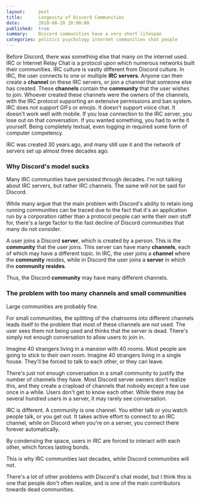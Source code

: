 ```yaml
---
layout:     post
title:      Longevity of Discord Communities
date:       2018-08-20 20:00:00
published:  true
summary:    Discord communities have a very short lifespan
categories: politics psychology internet communities chat people
---
```


Before Discord, there was something else that many on the internet used. IRC or Internet Relay Chat is a protocol upon which numerous networks built their communities. IRC culture is vastly different from Discord culture. In IRC, the user connects to one or multiple **IRC servers**. Anyone can then create a **channel** on these IRC servers, or join a channel that someone else has created. These **channels** contain the **community** that the user wishes to join. Whoever created these channels were the owners of the channels, with the IRC protocol supporting an extensive permissions and ban system. IRC does not support GIFs or emojis. It doesn't support voice chat. It doesn't work well with mobile. If you lose connection to the IRC server, you lose out on that conversation. If you wanted something, you had to write it yourself. Being completely textual, even logging in required some form of computer competency.

IRC was created 30 years ago, and many still use it and the network of servers set up almost three decades ago. 

### Why Discord's model sucks

Many IRC communities have persisted through decades. I'm not talking about IRC servers, but rather IRC channels. The same will not be said for Discord.

While many argue that the main problem with Discord's ability to retain long running communities can be traced due to the fact that it's an application run by a corporation rather than a protocol people can write their own stuff for, there's a large factor to the fast decline of Discord communities that many do not consider.

A user joins a Discord **server**, which is created by a person. This is the **community** that the user joins. This server can have many **channels**, each of which may have a different topic. In IRC, the user joins a **channel** where the **community** resides, while in Discord the user joins a **server** in which the **community resides**. 

Thus, the Discord **community** may have many different channels. 

### The problem with too many channels and small communities

Large communities are probably fine. 

For small communities, the splitting of the chatrooms into different channels leads itself to the problem that most of these channels are not used. The user sees them not being used and thinks that the server is dead. There's simply not enough conversation to allow users to join in. 

Imagine 40 strangers living in a mansion with 40 rooms. Most people are going to stick to their own room.
Imagine 40 strangers living in a single house. They'll be forced to talk to each other, or they can leave.

There's just not enough conversation in a small community to justify the number of channels they have. Most Discord server owners don't realize this, and they create a crapload of channels that nobody except a few use once in a while. Users don't get to know each other. While there may be several hundred users in a server, it may rarely see conversation.

IRC is different. A community is one channel. You either talk or you watch people talk, or you get out. It takes active effort to connect to an IRC channel, while on Discord when you're on a server, you connect there forever automatically.

By condensing the space, users in IRC are forced to interact with each other, which forces lasting bonds. 

This is why IRC communities last decades, while Discord communities will not. 

There's a lot of other problems with Discord's chat model, but I think this is one that people don't often realize, and is one of the main contributors towards dead communities. 